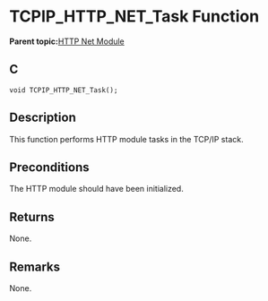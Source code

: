 # TCPIP\_HTTP\_NET\_Task Function

**Parent topic:**[HTTP Net Module](GUID-4EFEB885-ECF8-44B5-8F23-1D05952E1845.md)

## C

```
void TCPIP_HTTP_NET_Task();
```

## Description

This function performs HTTP module tasks in the TCP/IP stack.

## Preconditions

The HTTP module should have been initialized.

## Returns

None.

## Remarks

None.

